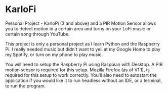 # KarloFi
Personal Project - KarloPi (3 and above) and a PIR Motion Sensor allows you to detect motion in a certain area and turns on your LoFi music or certain song through YouTube.


This project is only a personal project as I learn Python and the Raspberry Pi. I really needed music but didn't want to yell at my Google Home to play my Spotify, or turn on my phone to play music.

You will need to setup the Raspberry Pi using Raspbian with Desktop. A PIR motion sensor is required for this setup. Mozilla Firefox (as of V1.1), is required for this setup to work correctly. You'll also need to autostart the application if you would like it to run headless without an IDE, or a terminal, to run the program.
